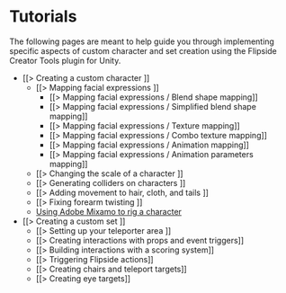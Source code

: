 # Tutorials

The following pages are meant to help guide you through implementing specific aspects of custom character and set creation using the Flipside Creator Tools plugin for Unity.

* [[> Creating a custom character ]]
  * [[> Mapping facial expressions ]]
     * [[> Mapping facial expressions / Blend shape mapping]]
     * [[> Mapping facial expressions / Simplified blend shape mapping]]
     * [[> Mapping facial expressions / Texture mapping]]
     * [[> Mapping facial expressions / Combo texture mapping]]
     * [[> Mapping facial expressions / Animation mapping]]
     * [[> Mapping facial expressions / Animation parameters mapping]]
  * [[> Changing the scale of a character ]]
  * [[> Generating colliders on characters ]]
  * [[> Adding movement to hair, cloth, and tails ]]
  * [[> Fixing forearm twisting ]]
  * [Using Adobe Mixamo to rig a character](https://www.flipsidexr.com/blog/post/30/using-adobe-mixamo-rig-custom-character-flipside)
* [[> Creating a custom set ]]
  * [[> Setting up your teleporter area ]]
  * [[> Creating interactions with props and event triggers]]
  * [[> Building interactions with a scoring system]]
  * [[> Triggering Flipside actions]]
  * [[> Creating chairs and teleport targets]]
  * [[> Creating eye targets]]
<!-- * [[> Using Flipside Creator Tools with the Unity Recorder]] -->

